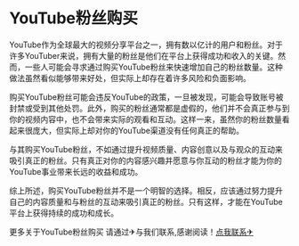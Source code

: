 # YouTube粉丝购买

YouTube作为全球最大的视频分享平台之一，拥有数以亿计的用户和粉丝。对于许多YouTuber来说，拥有大量的粉丝是他们在平台上获得成功和收入的关键。然而，一些人可能会寻求通过购买YouTube粉丝来快速增加自己的粉丝数量。这种做法虽然看似能够带来好处，但实际上却存在着许多风险和负面影响。

购买YouTube粉丝可能会违反YouTube的政策，一旦被发现，可能会导致账号被封禁或受到其他处罚。此外，购买的粉丝通常都是虚假的，他们并不会真正参与到你的视频内容中，也不会带来实际的观看和互动。这样一来，虽然你的粉丝数量看起来很庞大，但实际上却对你的YouTube渠道没有任何真正的帮助。

与其购买YouTube粉丝，不如通过提升视频质量、内容创意以及与观众的互动来吸引真正的粉丝。只有真正对你的内容感兴趣并愿意与你互动的粉丝才能为你的YouTube事业带来长远的收益和成功。

综上所述，购买YouTube粉丝并不是一个明智的选择。相反，应该通过努力提升自己的内容质量和与粉丝的互动来吸引真正的粉丝。只有这样，才能在YouTube平台上获得持续的成功和成长。

更多关于YouTube粉丝购买 请通过✈与我们联系,感谢阅读！[点我联系✈](https://bbs.G208.com)